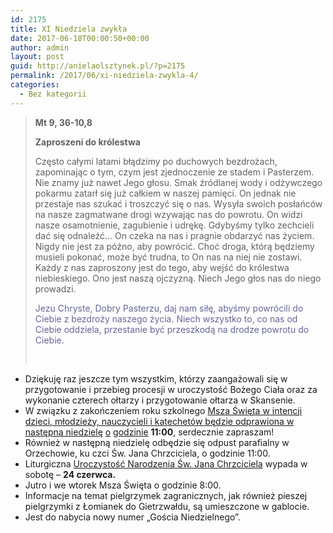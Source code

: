 ```yaml
---
id: 2175
title: XI Niedziela zwykła
date: 2017-06-18T00:00:50+00:00
author: admin
layout: post
guid: http://anielaolsztynek.pl/?p=2175
permalink: /2017/06/xi-niedziela-zwykla-4/
categories:
  - Bez kategorii
---
```

> **Mt 9, 36-10,8**
> 
> **Zaproszeni do królestwa**
> 
> Często całymi latami błądzimy po duchowych bezdrożach, zapominając o tym, czym jest zjednoczenie ze stadem i Pasterzem. Nie znamy już nawet Jego głosu. Smak źródlanej wody i odżywczego pokarmu zatarł się już całkiem w naszej pamięci. On jednak nie przestaje nas szukać i troszczyć się o nas. Wysyła swoich posłańców na nasze zagmatwane drogi wzywając nas do powrotu. On widzi nasze osamotnienie, zagubienie i udrękę. Gdybyśmy tylko zechcieli dać się odnaleźć&#8230; On czeka na nas i pragnie obdarzyć nas życiem. Nigdy nie jest za późno, aby powrócić. Choć droga, którą będziemy musieli pokonać, może być trudna, to On nas na niej nie zostawi. Każdy z nas zaproszony jest do tego, aby wejść do królestwa niebieskiego. Ono jest naszą ojczyzną. Niech Jego głos nas do niego prowadzi.
> 
> <span style="color: #666699;">Jezu Chryste, Dobry Pasterzu, daj nam siłę, abyśmy powrócili do Ciebie z bezdroży naszego życia. Niech wszystko to, co nas od Ciebie oddziela, przestanie być przeszkodą na drodze powrotu do Ciebie.</span>
> 
> &nbsp;

  * Dziękuję raz jeszcze tym wszystkim, którzy zaangażowali się w przygotowanie i przebieg procesji w uroczystość Bożego Ciała oraz za wykonanie czterech ołtarzy i przygotowanie ołtarza w Skansenie.
  * W związku z zakończeniem roku szkolnego <span style="text-decoration: underline;">Msza Święta w intencji dzieci, młodzieży, nauczycieli i katechetów będzie odprawiona w następną niedzielę</span> <span style="text-decoration: underline;">o</span> <span style="text-decoration: underline;">godzinie</span> **11:00**, serdecznie zapraszam!
  * Również w następną niedzielę odbędzie się odpust parafialny w Orzechowie, ku czci Św. Jana Chrzciciela, o godzinie 11:00.
  * Liturgiczna <span style="text-decoration: underline;">Uroczystość Narodzenia Św. Jana Chrzciciela</span> wypada w sobotę – **24 czerwca.**
  * Jutro i we wtorek Msza Święta o godzinie 8:00.
  * Informacje na temat pielgrzymek zagranicznych, jak również pieszej pielgrzymki z Łomianek do Gietrzwałdu, są umieszczone w gablocie.
  * Jest do nabycia nowy numer &#8222;Gościa Niedzielnego&#8221;.